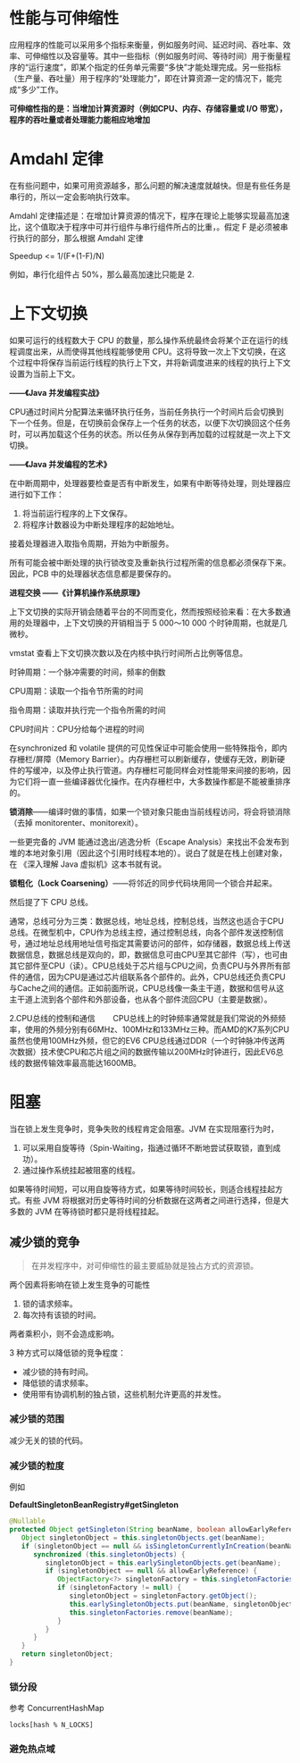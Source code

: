 # 性能与可伸缩性

应用程序的性能可以采用多个指标来衡量，例如服务时间、延迟时间、吞吐率、效率、可伸缩性以及容量等。其中一些指标（例如服务时间、等待时间）用于衡量程序的“运行速度”，即某个指定的任务单元需要“多快”才能处理完成。另一些指标（生产量、吞吐量）用于程序的“处理能力”，即在计算资源一定的情况下，能完成“多少”工作。

**可伸缩性指的是：当增加计算资源时（例如CPU、内存、存储容量或 I/O 带宽），程序的吞吐量或者处理能力能相应地增加**

# Amdahl 定律

在有些问题中，如果可用资源越多，那么问题的解决速度就越快。但是有些任务是串行的，所以一定会影响执行效率。

Amdahl 定律描述是：在增加计算资源的情况下，程序在理论上能够实现最高加速比，这个值取决于程序中可并行组件与串行组件所占的比重，。假定 F 是必须被串行执行的部分，那么根据 Amdahl 定律

Speedup <= 1/(F+(1-F)/N)

例如，串行化组件占 50%，那么最高加速比只能是 2.

# 上下文切换

如果可运行的线程数大于 CPU 的数量，那么操作系统最终会将某个正在运行的线程调度出来，从而使得其他线程能够使用 CPU。这将导致一次上下文切换，在这个过程中将保存当前运行线程的执行上下文，并将新调度进来的线程的执行上下文设置为当前上下文。

**——《Java 并发编程实战》**

CPU通过时间片分配算法来循环执行任务，当前任务执行一个时间片后会切换到下一个任务。但是，在切换前会保存上一个任务的状态，以便下次切换回这个任务时，可以再加载这个任务的状态。所以任务从保存到再加载的过程就是一次上下文切换。

**——《Java 并发编程的艺术》**

在中断周期中，处理器要检查是否有中断发生，如果有中断等待处理，则处理器应进行如下工作：

1. 将当前运行程序的上下文保存。
2. 将程序计数器设为中断处理程序的起始地址。

接着处理器进入取指令周期，开始为中断服务。

所有可能会被中断处理的执行锁改变及重新执行过程所需的信息都必须保存下来。因此，PCB 中的处理器状态信息都是要保存的。

**进程交换 ——《计算机操作系统原理》**

上下文切换的实际开销会随着平台的不同而变化，然而按照经验来看：在大多数通用的处理器中，上下文切换的开销相当于 5 000～10 000 个时钟周期，也就是几微秒。

vmstat 查看上下文切换次数以及在内核中执行时间所占比例等信息。



时钟周期：一个脉冲需要的时间，频率的倒数

CPU周期：读取一个指令节所需的时间

指令周期：读取并执行完一个指令所需的时间

CPU时间片：CPU分给每个进程的时间



在synchronized 和 volatile 提供的可见性保证中可能会使用一些特殊指令，即内存栅栏/屏障（Memory Barrier）。内存栅栏可以刷新缓存，使缓存无效，刷新硬件的写缓冲，以及停止执行管道。内存栅栏可能同样会对性能带来间接的影响，因为它们将一直一些编译器优化操作。在内存栅栏中，大多数操作都是不能被重排序的。

**锁消除**——编译时做的事情，如果一个锁对象只能由当前线程访问，将会将锁消除（去掉 monitorenter、monitorexit）。

一些更完备的 JVM 能通过逸出/逃逸分析（Escape Analysis）来找出不会发布到堆的本地对象引用（因此这个引用时线程本地的）。说白了就是在栈上创建对象，在 《深入理解 Java 虚拟机》这本书就有说。

**锁粗化（Lock Coarsening）**——将邻近的同步代码块用同一个锁合并起来。

然后提了下 CPU 总线。

通常，总线可分为三类：数据总线，地址总线，控制总线，当然这也适合于CPU总线。在微型机中，CPU作为总线主控，通过控制总线，向各个部件发送控制信号，通过地址总线用地址信号指定其需要访问的部件，如存储器，数据总线上传送数据信息，数据总线是双向的，即，数据信息可由CPU至其它部件（写），也可由其它部件至CPU（读）。CPU总线处于芯片组与CPU之间，负责CPU与外界所有部件的通信，因为CPU是通过芯片组联系各个部件的。此外，CPU总线还负责CPU与Cache之间的通信。正如前面所说，CPU总线像一条主干道，数据和信号从这主干道上流到各个部件和外部设备，也从各个部件流回CPU（主要是数据）。

2.CPU总线的控制和通信　　
CPU总线上的时钟频率通常就是我们常说的外频频率，使用的外频分别有66MHz、100MHz和133MHz三种。而AMD的K7系列CPU虽然也使用100MHz外频，但它的EV6 CPU总线通过DDR（一个时钟脉冲传送两次数据）技术使CPU和芯片组之间的数据传输以200MHz时钟进行，因此EV6总线的数据传输效率最高能达1600MB。

# 阻塞

当在锁上发生竞争时，竞争失败的线程肯定会阻塞。JVM 在实现阻塞行为时，

1. 可以采用自旋等待（Spin-Waiting，指通过循环不断地尝试获取锁，直到成功）。
2. 通过操作系统挂起被阻塞的线程。

如果等待时间短，可以用自旋等待方式，如果等待时间较长，则适合线程挂起方式。有些 JVM 将根据对历史等待时间的分析数据在这两者之间进行选择，但是大多数的 JVM 在等待锁时都只是将线程挂起。

## 减少锁的竞争

> 在并发程序中，对可伸缩性的最主要威胁就是独占方式的资源锁。

两个因素将影响在锁上发生竞争的可能性

1. 锁的请求频率。
2. 每次持有该锁的时间。

两者乘积小，则不会造成影响。

3 种方式可以降低锁的竞争程度：

+ 减少锁的持有时间。
+ 降低锁的请求频率。
+ 使用带有协调机制的独占锁，这些机制允许更高的并发性。

### 减少锁的范围

减少无关的锁的代码。

### 减少锁的粒度

例如 

**DefaultSingletonBeanRegistry#getSingleton**

```java
@Nullable
protected Object getSingleton(String beanName, boolean allowEarlyReference) {
   Object singletonObject = this.singletonObjects.get(beanName);
   if (singletonObject == null && isSingletonCurrentlyInCreation(beanName)) {
      synchronized (this.singletonObjects) {
         singletonObject = this.earlySingletonObjects.get(beanName);
         if (singletonObject == null && allowEarlyReference) {
            ObjectFactory<?> singletonFactory = this.singletonFactories.get(beanName);
            if (singletonFactory != null) {
               singletonObject = singletonFactory.getObject();
               this.earlySingletonObjects.put(beanName, singletonObject);
               this.singletonFactories.remove(beanName);
            }
         }
      }
   }
   return singletonObject;
}
```

### 锁分段

参考 ConcurrentHashMap

`locks[hash % N_LOCKS]`

### 避免热点域

